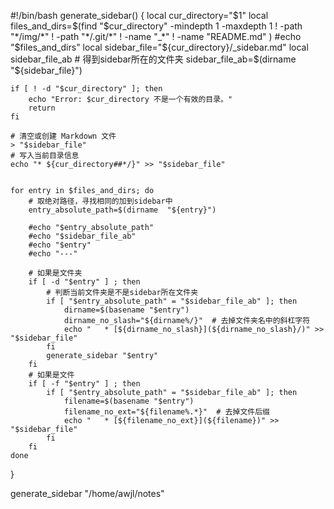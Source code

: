#!/bin/bash
generate_sidebar() {
    local cur_directory="$1"
    local files_and_dirs=$(find "$cur_directory" -mindepth 1 -maxdepth 1  !  -path "*/img/*" !  -path "*/.git/*" ! -name "_*" ! -name "README.md" )
    #echo "$files_and_dirs"
    local sidebar_file="${cur_directory}/_sidebar.md"
    local sidebar_file_ab
    # 得到sidebar所在的文件夹
    sidebar_file_ab=$(dirname  "${sidebar_file}")

    if [ ! -d "$cur_directory" ]; then
        echo "Error: $cur_directory 不是一个有效的目录。"
        return
    fi
  
    # 清空或创建 Markdown 文件
    > "$sidebar_file"
    # 写入当前目录信息
    echo "* ${cur_directory##*/}" >> "$sidebar_file"

 
    for entry in $files_and_dirs; do
        # 取绝对路径，寻找相同的加到sidebar中
        entry_absolute_path=$(dirname  "${entry}")

        #echo "$entry_absolute_path"
        #echo "$sidebar_file_ab"
        #echo "$entry"
        #echo "---"

        # 如果是文件夹
        if [ -d "$entry" ] ; then
            # 判断当前文件夹是不是sidebar所在文件夹
            if [ "$entry_absolute_path" = "$sidebar_file_ab" ]; then
                dirname=$(basename "$entry")
                dirname_no_slash="${dirname%/}"  # 去掉文件夹名中的斜杠字符
                echo "   * [${dirname_no_slash}](${dirname_no_slash}/)" >> "$sidebar_file"
            fi
            generate_sidebar "$entry"
        fi
        # 如果是文件
        if [ -f "$entry" ] ; then
            if [ "$entry_absolute_path" = "$sidebar_file_ab" ]; then
                filename=$(basename "$entry")
                filename_no_ext="${filename%.*}"  # 去掉文件后缀
                echo "   * [${filename_no_ext}](${filename})" >> "$sidebar_file"
            fi
        fi
    done
}

generate_sidebar "/home/awjl/notes"

